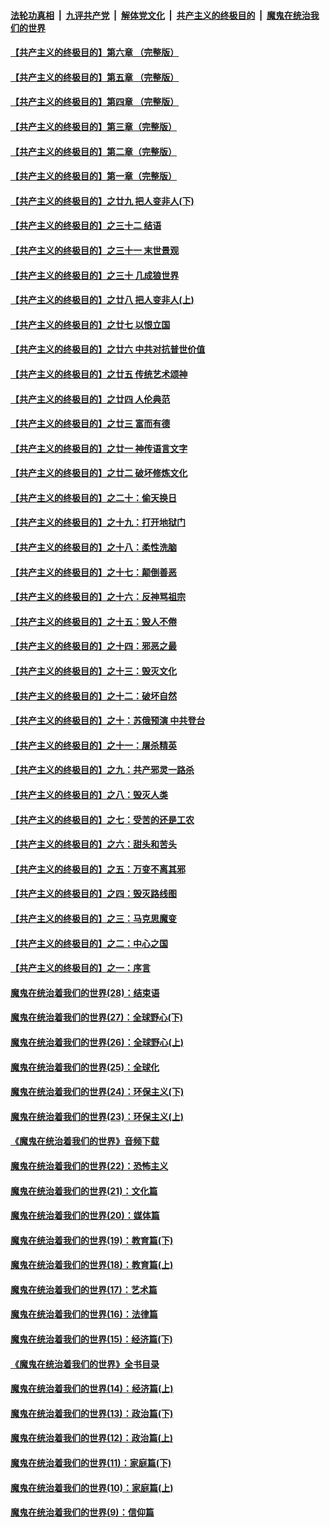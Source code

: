 ####  [法轮功真相](../../../../basic/blob/master/README.md?t=06150831) &nbsp;|&nbsp; [九评共产党](../../../../9ping.md/blob/master/README.md?t=06150831) &nbsp;|&nbsp; [解体党文化](../../../../jtdwh.md/blob/master/README.md?t=06150831)  &nbsp;|&nbsp; [共产主义的终极目的](../../../../gczydzjmd.md/blob/master/README.md?t=06150831) &nbsp;|&nbsp; [魔鬼在统治我们的世界](../../../../mgztzwmdsj.md/blob/master/README.md?t=06150831) 

#### [【共产主义的终极目的】第六章 （完整版）](../pages/nsc422/n11428913.md?t=06150831) 

#### [【共产主义的终极目的】第五章 （完整版）](../pages/nsc422/n11428912.md?t=06150831) 

#### [【共产主义的终极目的】第四章 （完整版）](../pages/nsc422/n11428907.md?t=06150831) 

#### [【共产主义的终极目的】第三章（完整版）](../pages/nsc422/n11428848.md?t=06150831) 

#### [【共产主义的终极目的】第二章（完整版）](../pages/nsc422/n11428831.md?t=06150831) 

#### [【共产主义的终极目的】第一章（完整版）](../pages/nsc422/n11417651.md?t=06150831) 

#### [【共产主义的终极目的】之廿九 把人变非人(下)](../pages/nsc422/n11344140.md?t=06150831) 

#### [【共产主义的终极目的】之三十二 结语](../pages/nsc422/n11360535.md?t=06150831) 

#### [【共产主义的终极目的】之三十一 末世景观](../pages/nsc422/n11351129.md?t=06150831) 

#### [【共产主义的终极目的】之三十 几成狼世界](../pages/nsc422/n11348280.md?t=06150831) 

#### [【共产主义的终极目的】之廿八 把人变非人(上)](../pages/nsc422/n11340492.md?t=06150831) 

#### [【共产主义的终极目的】之廿七 以恨立国](../pages/nsc422/n11336944.md?t=06150831) 

#### [【共产主义的终极目的】之廿六 中共对抗普世价值](../pages/nsc422/n11324785.md?t=06150831) 

#### [【共产主义的终极目的】之廿五 传统艺术颂神](../pages/nsc422/n11296396.md?t=06150831) 

#### [【共产主义的终极目的】之廿四 人伦典范](../pages/nsc422/n11296397.md?t=06150831) 

#### [【共产主义的终极目的】之廿三 富而有德](../pages/nsc422/n11283598.md?t=06150831) 

#### [【共产主义的终极目的】之廿一 神传语言文字](../pages/nsc422/n11263265.md?t=06150831) 

#### [【共产主义的终极目的】之廿二 破坏修炼文化](../pages/nsc422/n11245728.md?t=06150831) 

#### [【共产主义的终极目的】之二十：偷天换日](../pages/nsc422/n11238846.md?t=06150831) 

#### [【共产主义的终极目的】之十九：打开地狱门](../pages/nsc422/n11206376.md?t=06150831) 

#### [【共产主义的终极目的】之十八：柔性洗脑](../pages/nsc422/n11199994.md?t=06150831) 

#### [【共产主义的终极目的】之十七：颠倒善恶](../pages/nsc422/n11179782.md?t=06150831) 

#### [【共产主义的终极目的】之十六：反神骂祖宗](../pages/nsc422/n11166798.md?t=06150831) 

#### [【共产主义的终极目的】之十五：毁人不倦](../pages/nsc422/n11166792.md?t=06150831) 

#### [【共产主义的终极目的】之十四：邪恶之最](../pages/nsc422/n11150249.md?t=06150831) 

#### [【共产主义的终极目的】之十三：毁灭文化](../pages/nsc422/n11135227.md?t=06150831) 

#### [【共产主义的终极目的】之十二：破坏自然](../pages/nsc422/n11135214.md?t=06150831) 

#### [【共产主义的终极目的】之十：苏俄预演 中共登台](../pages/nsc422/n11118424.md?t=06150831) 

#### [【共产主义的终极目的】之十一：屠杀精英](../pages/nsc422/n11118442.md?t=06150831) 

#### [【共产主义的终极目的】之九：共产邪灵一路杀](../pages/nsc422/n11114139.md?t=06150831) 

#### [【共产主义的终极目的】之八：毁灭人类](../pages/nsc422/n11108503.md?t=06150831) 

#### [【共产主义的终极目的】之七：受苦的还是工农](../pages/nsc422/n11101809.md?t=06150831) 

#### [【共产主义的终极目的】之六：甜头和苦头](../pages/nsc422/n11096971.md?t=06150831) 

#### [【共产主义的终极目的】之五：万变不离其邪](../pages/nsc422/n11091285.md?t=06150831) 

#### [【共产主义的终极目的】之四：毁灭路线图](../pages/nsc422/n11086284.md?t=06150831) 

#### [【共产主义的终极目的】之三：马克思魔变](../pages/nsc422/n11061941.md?t=06150831) 

#### [【共产主义的终极目的】之二：中心之国](../pages/nsc422/n11047728.md?t=06150831) 

#### [【共产主义的终极目的】之一：序言](../pages/nsc422/n11086077.md?t=06150831) 

#### [魔鬼在统治着我们的世界(28)：结束语](../pages/nsc422/n10936246.md?t=06150831) 

#### [魔鬼在统治着我们的世界(27)：全球野心(下)](../pages/nsc422/n10928319.md?t=06150831) 

#### [魔鬼在统治着我们的世界(26)：全球野心(上)](../pages/nsc422/n10900318.md?t=06150831) 

#### [魔鬼在统治着我们的世界(25)：全球化](../pages/nsc422/n10788205.md?t=06150831) 

#### [魔鬼在统治着我们的世界(24)：环保主义(下)](../pages/nsc422/n10695307.md?t=06150831) 

#### [魔鬼在统治着我们的世界(23)：环保主义(上)](../pages/nsc422/n10688613.md?t=06150831) 

#### [《魔鬼在统治着我们的世界》音频下载](../pages/nsc422/n10635553.md?t=06150831) 

#### [魔鬼在统治着我们的世界(22)：恐怖主义](../pages/nsc422/n10614727.md?t=06150831) 

#### [魔鬼在统治着我们的世界(21)：文化篇](../pages/nsc422/n10597706.md?t=06150831) 

#### [魔鬼在统治着我们的世界(20)：媒体篇](../pages/nsc422/n10586579.md?t=06150831) 

#### [魔鬼在统治着我们的世界(19)：教育篇(下)](../pages/nsc422/n10564808.md?t=06150831) 

#### [魔鬼在统治着我们的世界(18)：教育篇(上)](../pages/nsc422/n10526970.md?t=06150831) 

#### [魔鬼在统治着我们的世界(17)：艺术篇](../pages/nsc422/n10499093.md?t=06150831) 

#### [魔鬼在统治着我们的世界(16)：法律篇](../pages/nsc422/n10485969.md?t=06150831) 

#### [魔鬼在统治着我们的世界(15)：经济篇(下)](../pages/nsc422/n10469975.md?t=06150831) 

#### [《魔鬼在统治着我们的世界》全书目录](../pages/nsc422/n10464261.md?t=06150831) 

#### [魔鬼在统治着我们的世界(14)：经济篇(上)](../pages/nsc422/n10457370.md?t=06150831) 

#### [魔鬼在统治着我们的世界(13)：政治篇(下)](../pages/nsc422/n10448270.md?t=06150831) 

#### [魔鬼在统治着我们的世界(12)：政治篇(上)](../pages/nsc422/n10444576.md?t=06150831) 

#### [魔鬼在统治着我们的世界(11)：家庭篇(下)](../pages/nsc422/n10440961.md?t=06150831) 

#### [魔鬼在统治着我们的世界(10)：家庭篇(上)](../pages/nsc422/n10435448.md?t=06150831) 

#### [魔鬼在统治着我们的世界(9)：信仰篇](../pages/nsc422/n10432159.md?t=06150831) 

